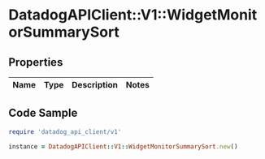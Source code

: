 # DatadogAPIClient::V1::WidgetMonitorSummarySort

## Properties

| Name | Type | Description | Notes |
| ---- | ---- | ----------- | ----- |

## Code Sample

```ruby
require 'datadog_api_client/v1'

instance = DatadogAPIClient::V1::WidgetMonitorSummarySort.new()
```

